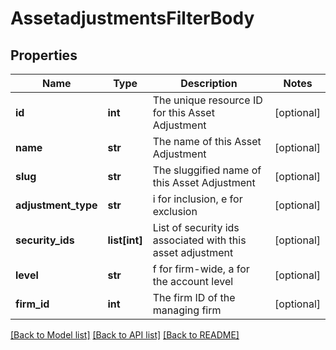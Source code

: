# AssetadjustmentsFilterBody

## Properties
Name | Type | Description | Notes
------------ | ------------- | ------------- | -------------
**id** | **int** | The unique resource ID for this Asset Adjustment | [optional] 
**name** | **str** | The name of this Asset Adjustment | [optional] 
**slug** | **str** | The sluggified name of this Asset Adjustment | [optional] 
**adjustment_type** | **str** | i for inclusion, e for exclusion | [optional] 
**security_ids** | **list[int]** | List of security ids associated with this asset adjustment | [optional] 
**level** | **str** | f for firm-wide, a for the account level | [optional] 
**firm_id** | **int** | The firm ID of the managing firm | [optional] 

[[Back to Model list]](../README.md#documentation-for-models) [[Back to API list]](../README.md#documentation-for-api-endpoints) [[Back to README]](../README.md)

